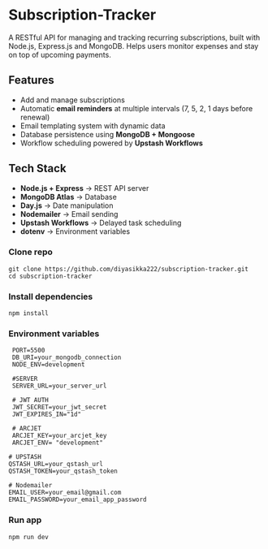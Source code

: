 # Subscription-Tracker
A RESTful API for managing and tracking recurring subscriptions, built with Node.js, Express.js and  MongoDB. Helps users monitor expenses and stay on top of upcoming payments.

## Features
- Add and manage subscriptions
- Automatic **email reminders** at multiple intervals (7, 5, 2, 1 days before renewal)
- Email templating system with dynamic data
- Database persistence using **MongoDB + Mongoose**
- Workflow scheduling powered by **Upstash Workflows**

## Tech Stack
- **Node.js + Express** → REST API server
- **MongoDB Atlas** → Database
- **Day.js** → Date manipulation
- **Nodemailer** → Email sending
- **Upstash Workflows** → Delayed task scheduling
- **dotenv** → Environment variables

###  Clone repo

    git clone https://github.com/diyasikka222/subscription-tracker.git
    cd subscription-tracker

### Install dependencies
    npm install

### Environment variables

     PORT=5500
     DB_URI=your_mongodb_connection
     NODE_ENV=development

     #SERVER
     SERVER_URL=your_server_url

     # JWT AUTH
     JWT_SECRET=your_jwt_secret
     JWT_EXPIRES_IN="1d"

     # ARCJET
     ARCJET_KEY=your_arcjet_key
     ARCJET_ENV= "development"

    # UPSTASH
    QSTASH_URL=your_qstash_url
    QSTASH_TOKEN=your_qstash_token

    # Nodemailer
    EMAIL_USER=your_email@gmail.com
    EMAIL_PASSWORD=your_email_app_password

### Run app
    npm run dev